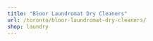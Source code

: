 ```yaml
---
title: "Bloor Laundromat Dry Cleaners"
url: /toronto/bloor-laundromat-dry-cleaners/
shop: laundry
---
```

